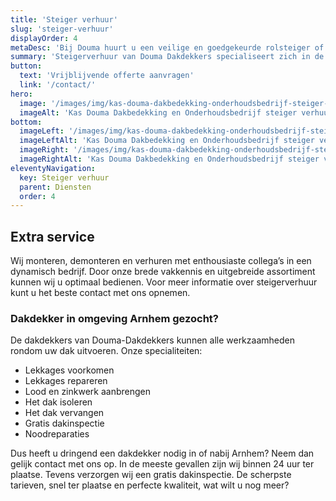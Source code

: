 ```yaml
---
title: 'Steiger verhuur'
slug: 'steiger-verhuur'
displayOrder: 4
metaDesc: 'Bij Douma huurt u een veilige en goedgekeurde rolsteiger of kamersteiger. We bezorgen en bouwen indien gewenst de steiger voor u op. Interesse? Neem contact met ons op!'
summary: 'Steigerverhuur van Douma Dakdekkers specialiseert zich in de verhuur van rolsteigers in de regio Arnhem. Bij ons huurt u een veilige en goedgekeurde rolsteiger of kamersteiger. We bezorgen op een door u aangegeven adres en bouwen indien gewenst de steiger voor u op.'
button:
  text: 'Vrijblijvende offerte aanvragen'
  link: '/contact/'
hero:
  image: '/images/img/kas-douma-dakbedekking-onderhoudsbedrijf-steiger-te-huur-zijkant.jpg'
  imageAlt: 'Kas Douma Dakbedekking en Onderhoudsbedrijf steiger verhuur, steiger te huur zijkant'
bottom:
  imageLeft: '/images/img/kas-douma-dakbedekking-onderhoudsbedrijf-steiger-witte-bus.jpg'
  imageLeftAlt: 'Kas Douma Dakbedekking en Onderhoudsbedrijf steiger verhuur, steiger met witte bus'
  imageRight: '/images/img/kas-douma-dakbedekking-onderhoudsbedrijf-steiger-rode-zijkant.jpg'
  imageRightAlt: 'Kas Douma Dakbedekking en Onderhoudsbedrijf steiger verhuur, steiger en rood dak'
eleventyNavigation:
  key: Steiger verhuur
  parent: Diensten
  order: 4
---
```


<h2 class="text-gray">Extra <span class="text-green">service</span></h2>

<p class="text-gray">Wij monteren, demonteren en verhuren met enthousiaste collega’s in een dynamisch bedrijf. Door onze brede vakkennis en uitgebreide assortiment kunnen wij u optimaal bedienen. Voor meer informatie over steigerverhuur kunt u het beste contact met ons opnemen.</p>

<h3 class="text-gray mt-8"><span class="text-green">Dakdekker</span> in omgeving Arnhem gezocht?</h3>

<p class="text-gray">De dakdekkers van Douma-Dakdekkers kunnen alle werkzaamheden rondom uw dak uitvoeren. Onze specialiteiten:</p>

<ul class="list-disc list-inside my-4 text-gray">
    <li>Lekkages voorkomen</li>
    <li>Lekkages repareren</li>
    <li>Lood en zinkwerk aanbrengen</li>
    <li>Het dak isoleren</li>
    <li>Het dak vervangen</li>
    <li>Gratis dakinspectie</li>
    <li>Noodreparaties</li>
</ul>

<p class="text-gray">Dus heeft u dringend een dakdekker nodig in of nabij Arnhem? Neem dan gelijk contact met ons op. In de meeste gevallen zijn wij binnen 24 uur ter plaatse. Tevens verzorgen wij een gratis dakinspectie. De scherpste tarieven, snel ter plaatse en perfecte kwaliteit, wat wilt u nog meer?</p>